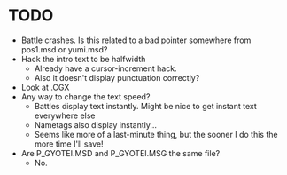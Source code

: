 # TODO
* Battle crashes. Is this related to a bad pointer somewhere from pos1.msd or yumi.msd?
* Hack the intro text to be halfwidth
	* Already have a cursor-increment hack.
	* Also it doesn't display punctuation correctly?
* Look at .CGX
* Any way to change the text speed?
	* Battles display text instantly. Might be nice to get instant text everywhere else
	* Nametags also display instantly...
	* Seems like more of a last-minute thing, but the sooner I do this the more time I'll save!
* Are P_GYOTEI.MSD and P_GYOTEI.MSG the same file?
	* No.